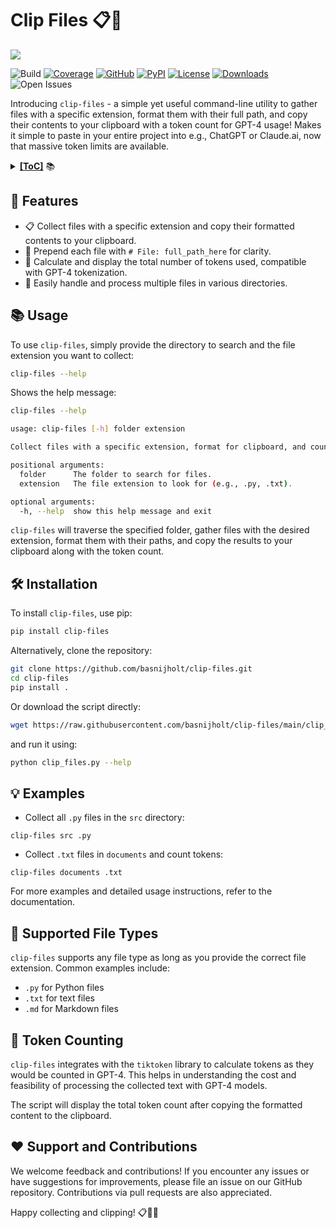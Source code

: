 # Clip Files 📋📁

![](https://media.githubusercontent.com/media/basnijholt/nijho.lt/main/content/project/clip-files/featured.jpg)

![Build](https://github.com/basnijholt/clip-files/actions/workflows/pytest.yml/badge.svg)
[![Coverage](https://img.shields.io/codecov/c/github/basnijholt/clip-files)](https://codecov.io/gh/basnijholt/clip-files)
[![GitHub](https://img.shields.io/github/stars/basnijholt/clip-files.svg?style=social)](https://github.com/basnijholt/clip-files/stargazers)
[![PyPI](https://img.shields.io/pypi/v/clip-files.svg)](https://pypi.python.org/pypi/clip-files)
[![License](https://img.shields.io/github/license/basnijholt/clip-files)](https://github.com/basnijholt/clip-files/blob/main/LICENSE)
[![Downloads](https://img.shields.io/pypi/dm/clip-files)](https://pypi.python.org/pypi/clip-files)
![Open Issues](https://img.shields.io/github/issues-raw/basnijholt/clip-files)

Introducing `clip-files` - a simple yet useful command-line utility to gather files with a specific extension, format them with their full path, and copy their contents to your clipboard with a token count for GPT-4 usage!
Makes it simple to paste in your entire project into e.g., ChatGPT or Claude.ai, now that massive token limits are available.

<details><summary><b><u>[ToC]</u></b> 📚</summary>

<!-- START doctoc generated TOC please keep comment here to allow auto update -->
<!-- DON'T EDIT THIS SECTION, INSTEAD RE-RUN doctoc TO UPDATE -->

- [Features](#star2-features)
- [Usage](#books-usage)
- [Installation](#hammer_and_wrench-installation)
- [Examples](#bulb-examples)
- [Supported File Types](#file_folder-supported-file-types)
- [Token Counting](#1234-token-counting)
- [Support and Contributions](#heart-support-and-contributions)

<!-- END doctoc generated TOC please keep comment here to allow auto update -->

</details>

## :star2: Features

* 📋 Collect files with a specific extension and copy their formatted contents to your clipboard.
* 📁 Prepend each file with `# File: full_path_here` for clarity.
* 🧮 Calculate and display the total number of tokens used, compatible with GPT-4 tokenization.
* 🔄 Easily handle and process multiple files in various directories.

## :books: Usage

To use `clip-files`, simply provide the directory to search and the file extension you want to collect:

```bash
clip-files --help
```
Shows the help message:

<!-- CODE:BASH:START -->
```bash
clip-files --help
```
<!-- CODE:END -->

<!-- OUTPUT:START -->
```bash
usage: clip-files [-h] folder extension

Collect files with a specific extension, format for clipboard, and count tokens.

positional arguments:
  folder      The folder to search for files.
  extension   The file extension to look for (e.g., .py, .txt).

optional arguments:
  -h, --help  show this help message and exit
```
<!-- OUTPUT:END -->

`clip-files` will traverse the specified folder, gather files with the desired extension, format them with their paths, and copy the results to your clipboard along with the token count.

## :hammer_and_wrench: Installation

To install `clip-files`, use pip:

```bash
pip install clip-files
```

Alternatively, clone the repository:

```bash
git clone https://github.com/basnijholt/clip-files.git
cd clip-files
pip install .
```

Or download the script directly:

```bash
wget https://raw.githubusercontent.com/basnijholt/clip-files/main/clip_files.py
```
and run it using:

```bash
python clip_files.py --help
```

## :bulb: Examples

* Collect all `.py` files in the `src` directory:

```
clip-files src .py
```

* Collect `.txt` files in `documents` and count tokens:

```
clip-files documents .txt
```

For more examples and detailed usage instructions, refer to the documentation.

## :file_folder: Supported File Types

`clip-files` supports any file type as long as you provide the correct file extension. Common examples include:

- `.py` for Python files
- `.txt` for text files
- `.md` for Markdown files

## :1234: Token Counting

`clip-files` integrates with the `tiktoken` library to calculate tokens as they would be counted in GPT-4. This helps in understanding the cost and feasibility of processing the collected text with GPT-4 models.

The script will display the total token count after copying the formatted content to the clipboard.

## :heart: Support and Contributions

We welcome feedback and contributions! If you encounter any issues or have suggestions for improvements, please file an issue on our GitHub repository. Contributions via pull requests are also appreciated.

Happy collecting and clipping! 📋📁🎉
